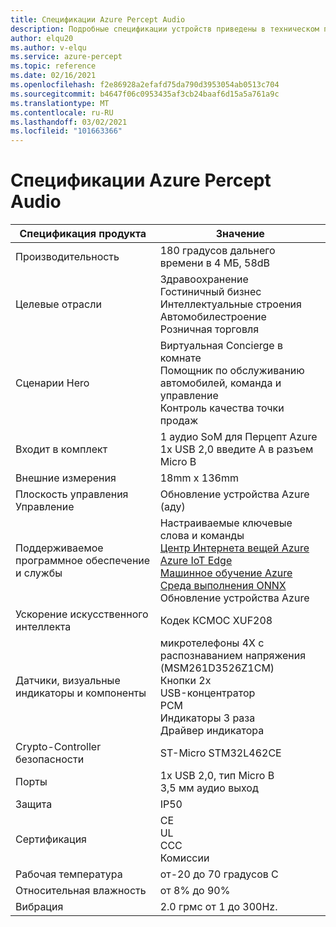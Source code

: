 ```yaml
---
title: Спецификации Azure Percept Audio
description: Подробные спецификации устройств приведены в техническом поле Azure Перцепт Audio.
author: elqu20
ms.author: v-elqu
ms.service: azure-percept
ms.topic: reference
ms.date: 02/16/2021
ms.openlocfilehash: f2e86928a2efafd75da790d3953054ab0513c704
ms.sourcegitcommit: b4647f06c0953435af3cb24baaf6d15a5a761a9c
ms.translationtype: MT
ms.contentlocale: ru-RU
ms.lasthandoff: 03/02/2021
ms.locfileid: "101663366"
---
```

# <a name="azure-percept-audio-datasheet"></a>Спецификации Azure Percept Audio

|Спецификация продукта           |Значение     |
|--------------------------------|--------|
|Производительность                     |180 градусов дальнего времени в 4 МБ, 58dB  |
|Целевые отрасли               |Здравоохранение <br> Гостиничный бизнес <br> Интеллектуальные строения <br> Автомобилестроение <br> Розничная торговля  |
|Сценарии Hero                  |Виртуальная Concierge в комнате <br> Помощник по обслуживанию автомобилей, команда и управление <br> Контроль качества точки продаж |
|Входит в комплект  |1 аудио SoM для Перцепт Azure <br> 1x USB 2,0 введите A в разъем Micro B |
|Внешние измерения             |18mm x 136mm   |
|Плоскость управления Управление        |Обновление устройства Azure (аду)          |
|Поддерживаемое программное обеспечение и службы |Настраиваемые ключевые слова и команды <br> [Центр Интернета вещей Azure](https://azure.microsoft.com/services/iot-hub/) <br> [Azure IoT Edge](https://azure.microsoft.com/services/iot-edge/) <br> [Машинное обучение Azure](https://azure.microsoft.com/services/machine-learning/) <br> [Среда выполнения ONNX](https://www.onnxruntime.ai/) <br> Обновление устройства Azure |
|Ускорение искусственного интеллекта                 |Кодек КСМОС XUF208        |
|Датчики, визуальные индикаторы и компоненты   |микротелефоны 4X с распознаванием напряжения (MSM261D3526Z1CM) <br> Кнопки 2x <br> USB-концентратор <br> PCM <br> Индикаторы 3 раза <br> Драйвер индикатора          |
|Crypto-Controller безопасности      |ST-Micro STM32L462CE       |
|Порты                           |1x USB 2,0, тип Micro B <br> 3,5 мм аудио выход     |
|Защита                      |IP50    |
|Сертификация                   |CE <br> UL <br> CCC <br> Комиссии     |
|Рабочая температура           |от-20 до 70 градусов C     |
|Относительная влажность               |от 8% до 90%    |
|Вибрация                       |2.0 грмс от 1 до 300Hz.     |